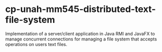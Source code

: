 # cp-unah-mm545-distributed-text-file-system
Implementation of a server/client application in Java RMI and JavaFX to manage concurrent connections for managing a file system that accepts operations on users text files.
